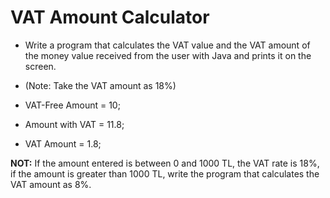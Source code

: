 # VAT Amount Calculator 
- Write a program that calculates the VAT value and the VAT amount of the money value received from the user with Java and prints it on the screen.

- (Note: Take the VAT amount as 18%)

- VAT-Free Amount = 10;

- Amount with VAT = 11.8;

- VAT Amount = 1.8;

**NOT:** If the amount entered is between 0 and 1000 TL, the VAT rate is 18%, if the amount is greater than 1000 TL, write the program that calculates the VAT amount as 8%.
